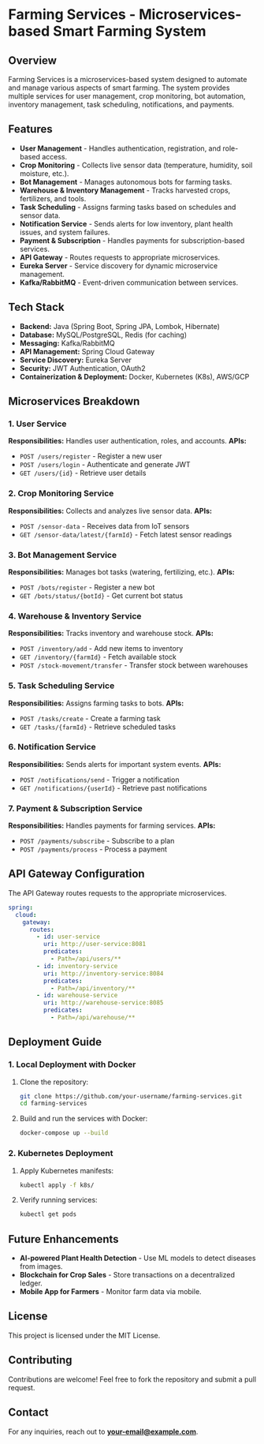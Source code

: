 # Farming Services - Microservices-based Smart Farming System

## Overview

Farming Services is a microservices-based system designed to automate and manage various aspects of smart farming. The system provides multiple services for user management, crop monitoring, bot automation, inventory management, task scheduling, notifications, and payments.

## Features

- **User Management** - Handles authentication, registration, and role-based access.
- **Crop Monitoring** - Collects live sensor data (temperature, humidity, soil moisture, etc.).
- **Bot Management** - Manages autonomous bots for farming tasks.
- **Warehouse & Inventory Management** - Tracks harvested crops, fertilizers, and tools.
- **Task Scheduling** - Assigns farming tasks based on schedules and sensor data.
- **Notification Service** - Sends alerts for low inventory, plant health issues, and system failures.
- **Payment & Subscription** - Handles payments for subscription-based services.
- **API Gateway** - Routes requests to appropriate microservices.
- **Eureka Server** - Service discovery for dynamic microservice management.
- **Kafka/RabbitMQ** - Event-driven communication between services.

## Tech Stack

- **Backend:** Java (Spring Boot, Spring JPA, Lombok, Hibernate)
- **Database:** MySQL/PostgreSQL, Redis (for caching)
- **Messaging:** Kafka/RabbitMQ
- **API Management:** Spring Cloud Gateway
- **Service Discovery:** Eureka Server
- **Security:** JWT Authentication, OAuth2
- **Containerization & Deployment:** Docker, Kubernetes (K8s), AWS/GCP

## Microservices Breakdown

### 1. User Service

**Responsibilities:** Handles user authentication, roles, and accounts. **APIs:**

- `POST /users/register` - Register a new user
- `POST /users/login` - Authenticate and generate JWT
- `GET /users/{id}` - Retrieve user details

### 2. Crop Monitoring Service

**Responsibilities:** Collects and analyzes live sensor data. **APIs:**

- `POST /sensor-data` - Receives data from IoT sensors
- `GET /sensor-data/latest/{farmId}` - Fetch latest sensor readings

### 3. Bot Management Service

**Responsibilities:** Manages bot tasks (watering, fertilizing, etc.). **APIs:**

- `POST /bots/register` - Register a new bot
- `GET /bots/status/{botId}` - Get current bot status

### 4. Warehouse & Inventory Service

**Responsibilities:** Tracks inventory and warehouse stock. **APIs:**

- `POST /inventory/add` - Add new items to inventory
- `GET /inventory/{farmId}` - Fetch available stock
- `POST /stock-movement/transfer` - Transfer stock between warehouses

### 5. Task Scheduling Service

**Responsibilities:** Assigns farming tasks to bots. **APIs:**

- `POST /tasks/create` - Create a farming task
- `GET /tasks/{farmId}` - Retrieve scheduled tasks

### 6. Notification Service

**Responsibilities:** Sends alerts for important system events. **APIs:**

- `POST /notifications/send` - Trigger a notification
- `GET /notifications/{userId}` - Retrieve past notifications

### 7. Payment & Subscription Service

**Responsibilities:** Handles payments for farming services. **APIs:**

- `POST /payments/subscribe` - Subscribe to a plan
- `POST /payments/process` - Process a payment

## API Gateway Configuration

The API Gateway routes requests to the appropriate microservices.

```yaml
spring:
  cloud:
    gateway:
      routes:
        - id: user-service
          uri: http://user-service:8081
          predicates:
            - Path=/api/users/**
        - id: inventory-service
          uri: http://inventory-service:8084
          predicates:
            - Path=/api/inventory/**
        - id: warehouse-service
          uri: http://warehouse-service:8085
          predicates:
            - Path=/api/warehouse/**
```

## Deployment Guide

### 1. Local Deployment with Docker

1. Clone the repository:
   ```sh
   git clone https://github.com/your-username/farming-services.git
   cd farming-services
   ```
2. Build and run the services with Docker:
   ```sh
   docker-compose up --build
   ```

### 2. Kubernetes Deployment

1. Apply Kubernetes manifests:
   ```sh
   kubectl apply -f k8s/
   ```
2. Verify running services:
   ```sh
   kubectl get pods
   ```

## Future Enhancements

- **AI-powered Plant Health Detection** - Use ML models to detect diseases from images.
- **Blockchain for Crop Sales** - Store transactions on a decentralized ledger.
- **Mobile App for Farmers** - Monitor farm data via mobile.

## License

This project is licensed under the MIT License.

## Contributing

Contributions are welcome! Feel free to fork the repository and submit a pull request.

## Contact

For any inquiries, reach out to [**your-email@example.com**](mailto\:dhruv.jparmar0@gmail.com).

